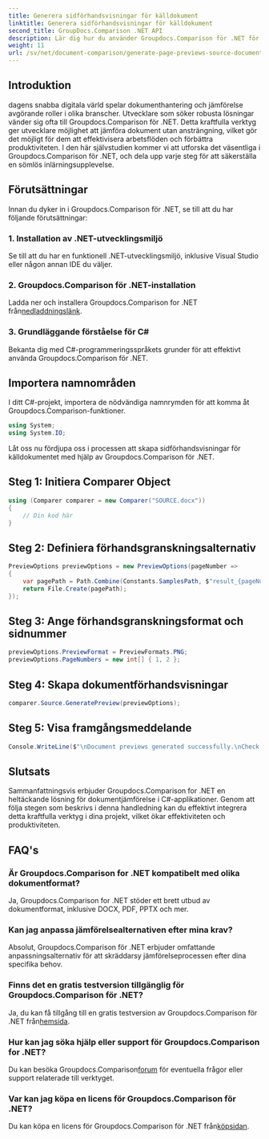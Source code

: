 ```yaml
---
title: Generera sidförhandsvisningar för källdokument
linktitle: Generera sidförhandsvisningar för källdokument
second_title: GroupDocs.Comparison .NET API
description: Lär dig hur du använder Groupdocs.Comparison för .NET för att effektivisera processer för dokumentjämförelse i dina C#-projekt.
weight: 11
url: /sv/net/document-comparison/generate-page-previews-source-document/
---
```

## Introduktion
dagens snabba digitala värld spelar dokumenthantering och jämförelse avgörande roller i olika branscher. Utvecklare som söker robusta lösningar vänder sig ofta till Groupdocs.Comparison för .NET. Detta kraftfulla verktyg ger utvecklare möjlighet att jämföra dokument utan ansträngning, vilket gör det möjligt för dem att effektivisera arbetsflöden och förbättra produktiviteten. I den här självstudien kommer vi att utforska det väsentliga i Groupdocs.Comparison för .NET, och dela upp varje steg för att säkerställa en sömlös inlärningsupplevelse.
## Förutsättningar
Innan du dyker in i Groupdocs.Comparison för .NET, se till att du har följande förutsättningar:
### 1. Installation av .NET-utvecklingsmiljö
Se till att du har en funktionell .NET-utvecklingsmiljö, inklusive Visual Studio eller någon annan IDE du väljer.
### 2. Groupdocs.Comparison för .NET-installation
 Ladda ner och installera Groupdocs.Comparison for .NET från[nedladdningslänk](https://releases.groupdocs.com/comparison/net/).
### 3. Grundläggande förståelse för C#
Bekanta dig med C#-programmeringsspråkets grunder för att effektivt använda Groupdocs.Comparison för .NET.

## Importera namnområden
I ditt C#-projekt, importera de nödvändiga namnrymden för att komma åt Groupdocs.Comparison-funktioner.

```csharp
using System;
using System.IO;
```

Låt oss nu fördjupa oss i processen att skapa sidförhandsvisningar för källdokumentet med hjälp av Groupdocs.Comparison för .NET.
## Steg 1: Initiera Comparer Object
```csharp
using (Comparer comparer = new Comparer("SOURCE.docx"))
{
    // Din kod här
}
```
## Steg 2: Definiera förhandsgranskningsalternativ
```csharp
PreviewOptions previewOptions = new PreviewOptions(pageNumber =>
{
    var pagePath = Path.Combine(Constants.SamplesPath, $"result_{pageNumber}.png");
    return File.Create(pagePath);
});
```
## Steg 3: Ange förhandsgranskningsformat och sidnummer
```csharp
previewOptions.PreviewFormat = PreviewFormats.PNG;
previewOptions.PageNumbers = new int[] { 1, 2 };
```
## Steg 4: Skapa dokumentförhandsvisningar
```csharp
comparer.Source.GeneratePreview(previewOptions);
```
## Steg 5: Visa framgångsmeddelande
```csharp
Console.WriteLine($"\nDocument previews generated successfully.\nCheck output in {Directory.GetCurrentDirectory()}.");
```

## Slutsats
Sammanfattningsvis erbjuder Groupdocs.Comparison for .NET en heltäckande lösning för dokumentjämförelse i C#-applikationer. Genom att följa stegen som beskrivs i denna handledning kan du effektivt integrera detta kraftfulla verktyg i dina projekt, vilket ökar effektiviteten och produktiviteten.
## FAQ's
### Är Groupdocs.Comparison for .NET kompatibelt med olika dokumentformat?
Ja, Groupdocs.Comparison for .NET stöder ett brett utbud av dokumentformat, inklusive DOCX, PDF, PPTX och mer.
### Kan jag anpassa jämförelsealternativen efter mina krav?
Absolut, Groupdocs.Comparison för .NET erbjuder omfattande anpassningsalternativ för att skräddarsy jämförelseprocessen efter dina specifika behov.
### Finns det en gratis testversion tillgänglig för Groupdocs.Comparison för .NET?
 Ja, du kan få tillgång till en gratis testversion av Groupdocs.Comparison för .NET från[hemsida](https://releases.groupdocs.com/).
### Hur kan jag söka hjälp eller support för Groupdocs.Comparison for .NET?
 Du kan besöka Groupdocs.Comparison[forum](https://forum.groupdocs.com/c/comparison/12) för eventuella frågor eller support relaterade till verktyget.
### Var kan jag köpa en licens för Groupdocs.Comparison för .NET?
 Du kan köpa en licens för Groupdocs.Comparison för .NET från[köpsidan](https://purchase.groupdocs.com/buy).